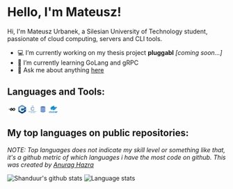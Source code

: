 # Hello, I'm Mateusz!

Hi, I'm Mateusz Urbanek, a Silesian University of Technology student, passionate of cloud computing, servers and CLI tools. 

- 💻 I’m currently working on my thesis project **pluggabl** *\[coming soon...\]*
- 🌱 I’m currently learning GoLang and gRPC
- 💬 Ask me about anything [here](https://github.com/Shanduur/shanduur/issues)

## Languages and Tools: 

<code><img height="20" src="https://raw.githubusercontent.com/github/explore/80688e429a7d4ef2fca1e82350fe8e3517d3494d/topics/go/go.png"></code>
<code><img height="20" src="https://raw.githubusercontent.com/github/explore/80688e429a7d4ef2fca1e82350fe8e3517d3494d/topics/cpp/cpp.png"></code>
<code><img height="20" src="https://raw.githubusercontent.com/github/explore/5c058a388828bb5fde0bcafd4bc867b5bb3f26f3/topics/c/c.png"></code>
<code><img height="20" src="https://raw.githubusercontent.com/github/explore/80688e429a7d4ef2fca1e82350fe8e3517d3494d/topics/sql/sql.png"></code>
<code><img height="20" src="https://raw.githubusercontent.com/github/explore/80688e429a7d4ef2fca1e82350fe8e3517d3494d/topics/docker/docker.png"></code>    

## My top languages on public repositories:

*NOTE: Top languages does not indicate my skill level or something like that, it's a github metric of which languages i have the most code on github. This was created by [Anurag Hazra](github.com/anuraghazra)*

![Shanduur's github stats](https://github-readme-stats.vercel.app/api?username=shanduur&show_icons=true&count_private=true)
![Language stats](https://github-readme-stats.vercel.app/api/top-langs/?username=shanduur&layout=compact)

